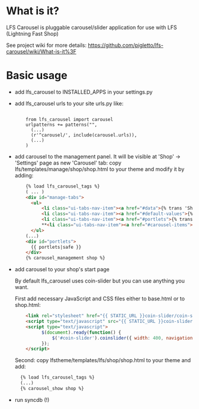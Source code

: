 What is it?
===========

LFS Carousel is pluggable carousel/slider application for use with LFS (Lightning Fast Shop)

See project wiki for more details: https://github.com/pigletto/lfs-carousel/wiki/What-is-it%3F

Basic usage
===========

* add lfs_carousel to INSTALLED_APPS in your settings.py
* add lfs_carousel urls to your site urls.py like:

  <pre lang="python"><code>
      from lfs_carousel import carousel
      urlpatterns += patterns("",
        (...)
        (r'^carousel/', include(carousel.urls)),
        (...)
      )
  </code></pre>
  
* add carousel to the management panel. It will be visible at 'Shop' -> 'Settings' page as new 'Carousel' tab:
  copy lfs/templates/manage/shop/shop.html to your theme and modify it by adding:

  ```html
      {% load lfs_carousel_tags %}
      ( ... )
      <div id="manage-tabs">
        <ul>
            <li class="ui-tabs-nav-item"><a href="#data">{% trans 'Shop' %}</a></li>
            <li class="ui-tabs-nav-item"><a href="#default-values">{% trans 'Default Values' %}</a></li>
            <li class="ui-tabs-nav-item"><a href="#portlets">{% trans 'Portlets' %}</a></li>
            **<li class="ui-tabs-nav-item"><a href="#carousel-items">{% trans 'Carousel' %}</a></li>**
        </ul>
      (...)
      <div id="portlets">
        {{ portlets|safe }}
      </div>
      {% carousel_management shop %}
  ```
  
* add carousel to your shop's start page

  By default lfs_carousel uses coin-slider but you can use anything you want. 
  
  First add necessary JavaScript and CSS files either to base.html or to shop.html:

  ```html
      <link rel="stylesheet" href="{{ STATIC_URL }}coin-slider/coin-slider-styles.css" type="text/css" />
      <script type="text/javascript" src="{{ STATIC_URL }}coin-slider/coin-slider.min.js"></script>
      <script type="text/javascript">
            $(document).ready(function() {
                $('#coin-slider').coinslider({ width: 400, navigation: true, delay: 10000, hoverPause: true });
            });
      </script>
  ```
  
  Second: copy lfstheme/templates/lfs/shop/shop.html to your theme and add:
  ```html
    {% load lfs_carousel_tags %}
    (...)
    {% carousel_show shop %}
  ```
  
* run syncdb (!)
